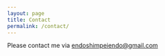 ```yaml
---
layout: page
title: Contact
permalink: /contact/
---
```

Please contact me via endoshimpeiendo@gmail.com 
